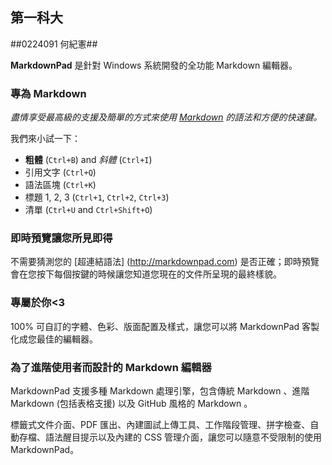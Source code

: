 ## 第一科大 ##

##0224091 何紀憲##

**MarkdownPad** 是針對 Windows 系統開發的全功能 Markdown 編輯器。

### 專為 Markdown ###

*盡情享受最高級的支援及簡單的方式來使用 [Markdown](http://markdownpad.com/download.html) 的語法和方便的快速鍵。*

我們來小試一下：

- **粗體** (`Ctrl+B`) and *斜體* (`Ctrl+I`)
- 引用文字 (`Ctrl+Q`)
- 語法區塊 (`Ctrl+K`)
- 標題 1, 2, 3 (`Ctrl+1`, `Ctrl+2`, `Ctrl+3`)
- 清單 (`Ctrl+U` and `Ctrl+Shift+O`)

### 即時預覽讓您所見即得 ###

不需要猜測您的 [超連結語法] (http://markdownpad.com) 是否正確；即時預覽會在您按下每個按鍵的時候讓您知道您現在的文件所呈現的最終樣貌。

### 專屬於你<3 ###
 
100% 可自訂的字體、色彩、版面配置及樣式，讓您可以將 MarkdownPad 客製化成您最佳的編輯器。

### 為了進階使用者而設計的 Markdown 編輯器 ###
 
MarkdownPad 支援多種 Markdown 處理引擎，包含傳統 Markdown 、進階 Markdown (包括表格支援) 以及 GitHub 風格的 Markdown 。
 
標籤式文件介面、PDF 匯出、內建圖試上傳工具、工作階段管理、拼字檢查、自動存檔、語法醒目提示以及內建的 CSS 管理介面，讓您可以隨意不受限制的使用 MarkdownPad。
